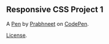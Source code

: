 Responsive CSS Project 1
------------------------


A [Pen](https://codepen.io/PrabhneetSingh/pen/JjRXZWx) by [Prabhneet](https://codepen.io/PrabhneetSingh) on [CodePen](https://codepen.io).

[License](https://codepen.io/PrabhneetSingh/pen/JjRXZWx/license).